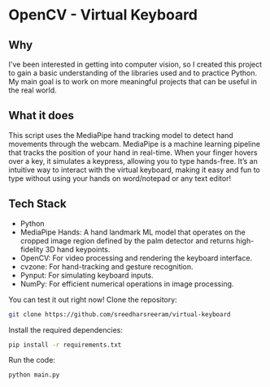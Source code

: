 # OpenCV - Virtual Keyboard

## Why

I've been interested in getting into computer vision, so I created this project to gain a basic understanding of the libraries used and to practice Python. My main goal is to work on more meaningful projects that can be useful in the real world.

## What it does

This script uses the MediaPipe hand tracking model to detect hand movements through the webcam. MediaPipe is a machine learning pipeline that tracks the position of your hand in real-time. When your finger hovers over a key, it simulates a keypress, allowing you to type hands-free. It’s an intuitive way to interact with the virtual keyboard, making it easy and fun to type without using your hands on word/notepad or any text editor!


## Tech Stack
- Python
- MediaPipe Hands:  A hand landmark ML model that operates on the cropped image region defined by the palm detector and returns high-fidelity 3D hand keypoints.
- OpenCV: For video processing and rendering the keyboard interface.
- cvzone: For hand-tracking and gesture recognition.
- Pynput: For simulating keyboard inputs.
- NumPy: For efficient numerical operations in image processing.

You can test it out right now!
Clone the repository:
```sh
git clone https://github.com/sreedharsreeram/virtual-keyboard
```
Install the required dependencies:
```sh
pip install -r requirements.txt
```
Run the code:
```sh
python main.py
```

